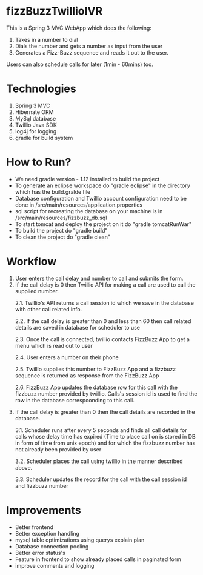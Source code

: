 fizzBuzzTwillioIVR
==================

This is a Spring 3 MVC WebApp which does the following:<br />
1) Takes in a number to dial <br />
2) Dials the number and gets a number as input from the user <br />
3) Generates a Fizz-Buzz sequence and reads it out to the user. <br />

Users can also schedule calls for later (1min - 60mins) too.

Technologies
======================
<ol>
   <li>Spring 3 MVC</li>
   <li>Hibernate ORM</li>
   <li>MySql database</li>
   <li>Twillio Java SDK</li>
   <li>log4j for logging</li>
   <li>gradle for build system</li>
</ol>

How to Run?
=====================
<ul>
<li> We need gradle version - 1.12 installed to build the project</li>
<li> To generate an eclipse workspace do "gradle eclipse" in the directory which has the build.gralde file</li>
<li> Database configuration and Twillio account configuration need to be done in /src/main/resources/application.properties</li>
<li> sql script for recreating the database on your machine is in /src/main/resources/fizzbuzz_db.sql</li>
<li> To start tomcat and deploy the project on it do "gradle tomcatRunWar"</li>
<li> To build the project do "gradle build"</li>
<li> To clean the project do "gradle clean"</li>
</ul>


Workflow
=====================
<ol>
<li> User enters the call delay and number to call and submits the form.</li>
<li> If the call delay is 0 then Twillio API for making a call are used to call the supplied number.
<p>2.1. Twillio's API returns a call session id which we save in the database with other call related info. </p>
<p>2.2. If the call delay is greater than 0 and less than 60 then call related details are saved in database for scheduler to use</p>
<p>2.3. Once the call is connected, twillio contacts FizzBuzz App to get a menu which is read out to user</p>
<p>2.4. User enters a number on their phone</p>
<p>2.5. Twillio supplies this number to FizzBuzz App and a fizzbuzz sequence is returned as response from the FizzBuzz App</p>
<p>2.6. FizzBuzz App updates the database row for this call with the fizzbuzz number provided by twillio. Calls's session id is used to find the row in the database correspoonding to this call.</p>
</li>
<li>If the call delay is greater than 0 then the call details are recorded in the database.<br />
<p>3.1. Scheduler runs after every 5 seconds and finds all call details for calls whose delay time has expired (Time to place call on is stored in DB in form of time from unix epoch) and for which the fizzbuzz number has not already been provided by user </p>
<p>3.2. Scheduler places the call using twillio in the manner described above.</p>
<p>3.3. Scheduler updates the record for the call with the call session id and fizzbuzz number</p>
</li>
</ol>


Improvements
======================
<ul>
   <li>Better frontend</li>
   <li>Better exception handling</li>
   <li>mysql table optimizations using querys explain plan</li>
   <li>Database connection pooling</li>
   <li>Better error status's </li>
   <li>Feature in frontend to show already placed calls in paginated form</li>
   <li>improve comments and logging</li>
</ul>
